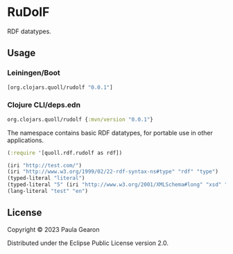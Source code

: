 # RuDolF

RDF datatypes.

## Usage
### Leiningen/Boot
```clojure
[org.clojars.quoll/rudolf "0.0.1"]
```

### Clojure CLI/deps.edn
```clojure
org.clojars.quoll/rudolf {:mvn/version "0.0.1"}
```

The namespace contains basic RDF datatypes, for portable use in other applications.

```clojure
(:require '[quoll.rdf.rudolf as rdf])

(iri "http://test.com/")
(iri "http://www.w3.org/1999/02/22-rdf-syntax-ns#type" "rdf" "type")
(typed-literal "literal")
(typed-literal "5" (iri "http://www.w3.org/2001/XMLSchema#long" "xsd" "long"))
(lang-literal "test" "en")
```

## License

Copyright © 2023 Paula Gearon

Distributed under the Eclipse Public License version 2.0.

